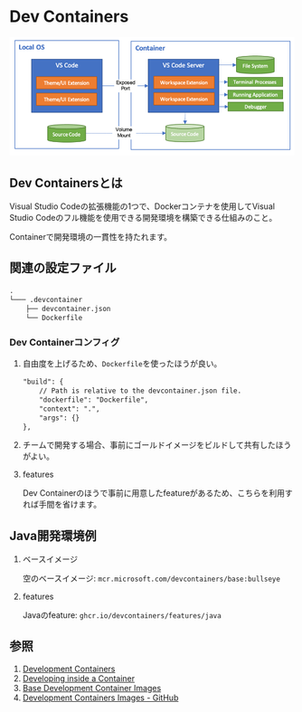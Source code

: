 # Dev Containers

![architecture containers](images/architecture-containers.png)

## Dev Containersとは

Visual Studio Codeの拡張機能の1つで、Dockerコンテナを使用してVisual Studio Codeのフル機能を使用できる開発環境を構築できる仕組みのこと。

Containerで開発環境の一貫性を持たれます。

## 関連の設定ファイル

```text
.
└─── .devcontainer
    ├── devcontainer.json
    └── Dockerfile
```

### Dev Containerコンフィグ

1. 自由度を上げるため、`Dockerfile`を使ったほうが良い。

    ```jsonc
    "build": {
        // Path is relative to the devcontainer.json file.
        "dockerfile": "Dockerfile",
        "context": ".",
        "args": {}
    },
    ```

2. チームで開発する場合、事前にゴールドイメージをビルドして共有したほうがよい。

3. features

    Dev Containerのほうで事前に用意したfeatureがあるため、こちらを利用すれば手間を省けます。

## Java開発環境例

1. ベースイメージ

    空のベースイメージ: `mcr.microsoft.com/devcontainers/base:bullseye`

2. features

    Javaのfeature: `ghcr.io/devcontainers/features/java`

## 参照

1. [Development Containers](https://containers.dev/)
2. [Developing inside a Container](https://code.visualstudio.com/docs/devcontainers/containers)
3. [Base Development Container Images](https://mcr.microsoft.com/en-us/product/devcontainers/base/about)
4. [Development Containers Images - GitHub](https://github.com/devcontainers/images)

